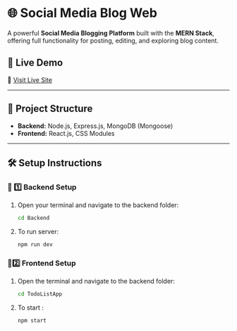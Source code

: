 # 🌐 Social Media Blog Web

A powerful **Social Media Blogging Platform** built with the **MERN Stack**, offering full functionality for posting, editing, and exploring blog content.

## 🚀 Live Demo

🔗 [Visit Live Site](https://socialmediablogweb.netlify.app/)

---

## 📂 Project Structure

- **Backend:** Node.js, Express.js, MongoDB (Mongoose)
- **Frontend:** React.js, CSS Modules

---

## 🛠️ Setup Instructions

### 🔹 1️⃣ Backend Setup

1. Open your terminal and navigate to the backend folder:
   ```sh
   cd Backend
2. To run server:

   ```sh
   npm run dev
   ```

### 🔹2️⃣ Frontend Setup

1. Open the terminal and navigate to the backend folder:
   ```sh
   cd TodoListApp
   ```
2. To start :  
   ```sh
   npm start
   ```
